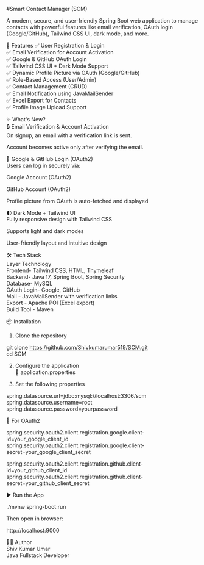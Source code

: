#Smart Contact Manager (SCM)

A modern, secure, and user-friendly Spring Boot web application to manage contacts with powerful features like email verification, OAuth login (Google/GitHub), Tailwind CSS UI, dark mode, and more.

🚀 Features
✅ User Registration & Login<br>
✅ Email Verification for Account Activation<br>
✅ Google & GitHub OAuth Login<br>
✅ Tailwind CSS UI + Dark Mode Support<br>
✅ Dynamic Profile Picture via OAuth (Google/GitHub)<br>
✅ Role-Based Access (User/Admin)<br>
✅ Contact Management (CRUD)<br>
✅ Email Notification using JavaMailSender<br>
✅ Excel Export for Contacts<br>
✅ Profile Image Upload Support<br>

✨ What's New?<br>
🔒 Email Verification & Account Activation<br>
On signup, an email with a verification link is sent.<br>

Account becomes active only after verifying the email.<br>

🔐 Google & GitHub Login (OAuth2)<br>
Users can log in securely via:

Google Account (OAuth2)

GitHub Account (OAuth2)

Profile picture from OAuth is auto-fetched and displayed

🌓 Dark Mode + Tailwind UI<br>
Fully responsive design with Tailwind CSS

Supports light and dark modes

User-friendly layout and intuitive design

🛠 Tech Stack<br>
Layer	Technology<br>
Frontend-	Tailwind CSS, HTML, Thymeleaf<br>
Backend-	Java 17, Spring Boot, Spring Security<br>
Database-	MySQL<br>
OAuth Login-	Google, GitHub<br>
Mail -	JavaMailSender with verification links<br>
Export -	Apache POI (Excel export)<br>
Build Tool -	Maven<br>

📦 Installation<br>
1. Clone the repository

git clone https://github.com/Shivkumarumar519/SCM.git<br>
cd SCM

2. Configure the application<br>
🔐 application.properties<br>

3. Set the following properties<br>

spring.datasource.url=jdbc:mysql://localhost:3306/scm<br>
spring.datasource.username=root<br>
spring.datasource.password=yourpassword

🔐 For OAuth2

spring.security.oauth2.client.registration.google.client-id=your_google_client_id<br>
spring.security.oauth2.client.registration.google.client-secret=your_google_client_secret

spring.security.oauth2.client.registration.github.client-id=your_github_client_id<br>
spring.security.oauth2.client.registration.github.client-secret=your_github_client_secret


▶️ Run the App

./mvnw spring-boot:run

Then open in browser:

http://localhost:9000


👨‍💻 Author<br>
Shiv Kumar Umar<br>
Java Fullstack Developer<br>

